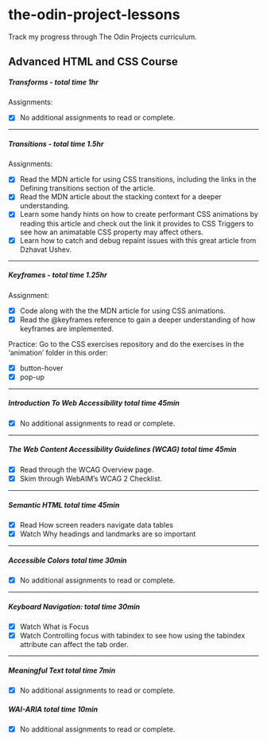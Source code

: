 # the-odin-project-lessons
Track my progress through The Odin Projects curriculum.


## Advanced HTML and CSS Course

##### Transforms - total time 1hr

Assignments:
  - [x] No additional assignments to read or complete.
---
##### Transitions - total time 1.5hr

Assignments:
  - [x] Read the MDN article for using CSS transitions, including the links in the Defining transitions section of the article.
  - [x] Read the MDN article about the stacking context for a deeper understanding.
  - [x] Learn some handy hints on how to create performant CSS animations by reading this article and check out the link it provides to CSS Triggers to see how           an animatable CSS property may affect others.
  - [x] Learn how to catch and debug repaint issues with this great article from Dzhavat Ushev.
---
##### Keyframes - total time 1.25hr

Assignment:
  - [x] Code along with the the MDN article for using CSS animations.
  - [x] Read the @keyframes reference to gain a deeper understanding of how keyframes are implemented.
  
Practice: Go to the CSS exercises repository and do the exercises in the ‘animation’ folder in this order:
  - [x] button-hover
  - [x] pop-up
  ---
  
  ##### Introduction To Web Accessibility total time 45min
  - [x] No additional assignments to read or complete.

  ---
  ##### The Web Content Accessibility Guidelines (WCAG) total time 45min
  - [x] Read through the WCAG Overview page.
  - [x] Skim through WebAIM’s WCAG 2 Checklist.

  ---
  ##### Semantic HTML total time 45min
  - [x] Read How screen readers navigate data tables
  - [x] Watch Why headings and landmarks are so important 

  ---
  ##### Accessible Colors total time 30min
  - [x] No additional assignments to read or complete.

  ---
  ##### Keyboard Navigation: total time 30min
  - [x] Watch What is Focus 
  - [x] Watch Controlling focus with tabindex to see how using the tabindex attribute can affect the tab order.

  ---
  ##### Meaningful Text total time 7min
  - [x] No additional assignments to read or complete.

  ##### WAI-ARIA total time 10min
  - [x] No additional assignments to read or complete.

